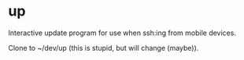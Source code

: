# up
Interactive update program for use when ssh:ing from mobile devices.

Clone to ~/dev/up (this is stupid, but will change (maybe)).
